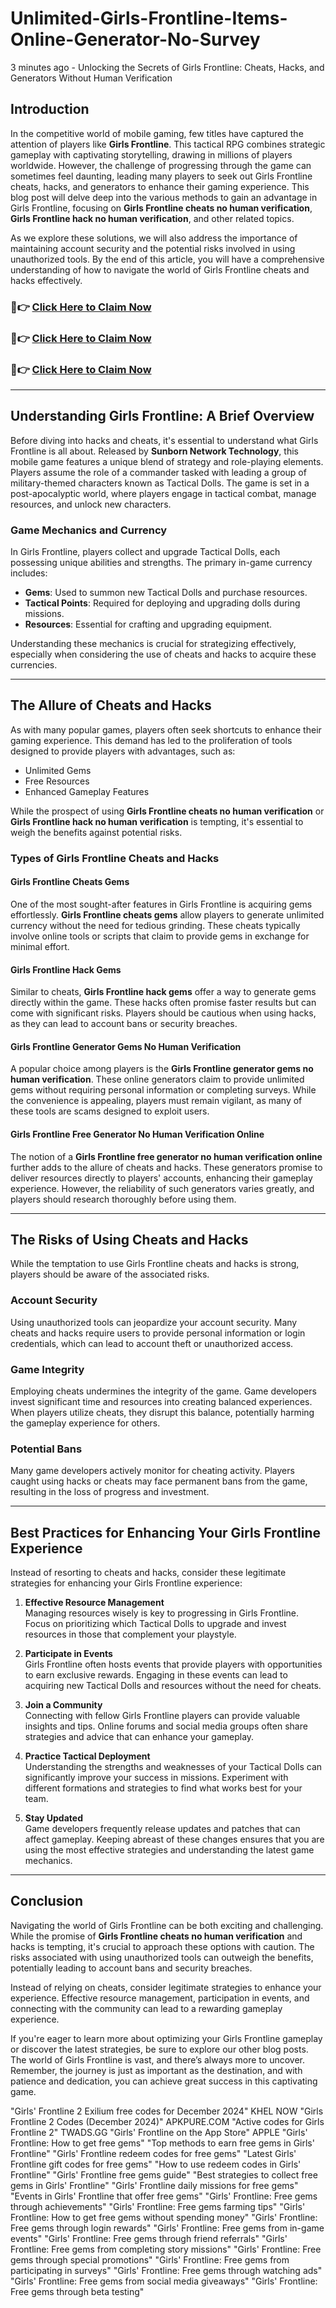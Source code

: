 # Unlimited-Girls-Frontline-Items-Online-Generator-No-Survey
3 minutes ago - Unlocking the Secrets of Girls Frontline: Cheats, Hacks, and Generators Without Human Verification

## Introduction

In the competitive world of mobile gaming, few titles have captured the attention of players like **Girls Frontline**. This tactical RPG combines strategic gameplay with captivating storytelling, drawing in millions of players worldwide. However, the challenge of progressing through the game can sometimes feel daunting, leading many players to seek out Girls Frontline cheats, hacks, and generators to enhance their gaming experience. This blog post will delve deep into the various methods to gain an advantage in Girls Frontline, focusing on **Girls Frontline cheats no human verification**, **Girls Frontline hack no human verification**, and other related topics.

As we explore these solutions, we will also address the importance of maintaining account security and the potential risks involved in using unauthorized tools. By the end of this article, you will have a comprehensive understanding of how to navigate the world of Girls Frontline cheats and hacks effectively.

### 🔴👉 [Click Here to Claim Now](https://suberapps.com/uploads/data/000/950/493/original/1_Girls_Frontline_Generator.html)  
### 🔴👉 [Click Here to Claim Now](https://suberapps.com/uploads/data/000/950/493/original/1_Girls_Frontline_Generator.html)  
### 🔴👉 [Click Here to Claim Now](https://suberapps.com/uploads/data/000/950/493/original/1_Girls_Frontline_Generator.html)  

---

## Understanding Girls Frontline: A Brief Overview

Before diving into hacks and cheats, it's essential to understand what Girls Frontline is all about. Released by **Sunborn Network Technology**, this mobile game features a unique blend of strategy and role-playing elements. Players assume the role of a commander tasked with leading a group of military-themed characters known as Tactical Dolls. The game is set in a post-apocalyptic world, where players engage in tactical combat, manage resources, and unlock new characters.

### Game Mechanics and Currency

In Girls Frontline, players collect and upgrade Tactical Dolls, each possessing unique abilities and strengths. The primary in-game currency includes:

- **Gems**: Used to summon new Tactical Dolls and purchase resources.
- **Tactical Points**: Required for deploying and upgrading dolls during missions.
- **Resources**: Essential for crafting and upgrading equipment.

Understanding these mechanics is crucial for strategizing effectively, especially when considering the use of cheats and hacks to acquire these currencies.

---

## The Allure of Cheats and Hacks

As with many popular games, players often seek shortcuts to enhance their gaming experience. This demand has led to the proliferation of tools designed to provide players with advantages, such as:

- Unlimited Gems
- Free Resources
- Enhanced Gameplay Features

While the prospect of using **Girls Frontline cheats no human verification** or **Girls Frontline hack no human verification** is tempting, it's essential to weigh the benefits against potential risks.

### Types of Girls Frontline Cheats and Hacks

#### Girls Frontline Cheats Gems

One of the most sought-after features in Girls Frontline is acquiring gems effortlessly. **Girls Frontline cheats gems** allow players to generate unlimited currency without the need for tedious grinding. These cheats typically involve online tools or scripts that claim to provide gems in exchange for minimal effort.

#### Girls Frontline Hack Gems

Similar to cheats, **Girls Frontline hack gems** offer a way to generate gems directly within the game. These hacks often promise faster results but can come with significant risks. Players should be cautious when using hacks, as they can lead to account bans or security breaches.

#### Girls Frontline Generator Gems No Human Verification

A popular choice among players is the **Girls Frontline generator gems no human verification**. These online generators claim to provide unlimited gems without requiring personal information or completing surveys. While the convenience is appealing, players must remain vigilant, as many of these tools are scams designed to exploit users.

#### Girls Frontline Free Generator No Human Verification Online

The notion of a **Girls Frontline free generator no human verification online** further adds to the allure of cheats and hacks. These generators promise to deliver resources directly to players' accounts, enhancing their gameplay experience. However, the reliability of such generators varies greatly, and players should research thoroughly before using them.

---

## The Risks of Using Cheats and Hacks

While the temptation to use Girls Frontline cheats and hacks is strong, players should be aware of the associated risks.

### Account Security

Using unauthorized tools can jeopardize your account security. Many cheats and hacks require users to provide personal information or login credentials, which can lead to account theft or unauthorized access.

### Game Integrity

Employing cheats undermines the integrity of the game. Game developers invest significant time and resources into creating balanced experiences. When players utilize cheats, they disrupt this balance, potentially harming the gameplay experience for others.

### Potential Bans

Many game developers actively monitor for cheating activity. Players caught using hacks or cheats may face permanent bans from the game, resulting in the loss of progress and investment.

---

## Best Practices for Enhancing Your Girls Frontline Experience

Instead of resorting to cheats and hacks, consider these legitimate strategies for enhancing your Girls Frontline experience:

1. **Effective Resource Management**  
   Managing resources wisely is key to progressing in Girls Frontline. Focus on prioritizing which Tactical Dolls to upgrade and invest resources in those that complement your playstyle.

2. **Participate in Events**  
   Girls Frontline often hosts events that provide players with opportunities to earn exclusive rewards. Engaging in these events can lead to acquiring new Tactical Dolls and resources without the need for cheats.

3. **Join a Community**  
   Connecting with fellow Girls Frontline players can provide valuable insights and tips. Online forums and social media groups often share strategies and advice that can enhance your gameplay.

4. **Practice Tactical Deployment**  
   Understanding the strengths and weaknesses of your Tactical Dolls can significantly improve your success in missions. Experiment with different formations and strategies to find what works best for your team.

5. **Stay Updated**  
   Game developers frequently release updates and patches that can affect gameplay. Keeping abreast of these changes ensures that you are using the most effective strategies and understanding the latest game mechanics.

---

## Conclusion

Navigating the world of Girls Frontline can be both exciting and challenging. While the promise of **Girls Frontline cheats no human verification** and hacks is tempting, it's crucial to approach these options with caution. The risks associated with using unauthorized tools can outweigh the benefits, potentially leading to account bans and security breaches.

Instead of relying on cheats, consider legitimate strategies to enhance your experience. Effective resource management, participation in events, and connecting with the community can lead to a rewarding gameplay experience.

If you're eager to learn more about optimizing your Girls Frontline gameplay or discover the latest strategies, be sure to explore our other blog posts. The world of Girls Frontline is vast, and there’s always more to uncover. Remember, the journey is just as important as the destination, and with patience and dedication, you can achieve great success in this captivating game.


"Girls' Frontline 2 Exilium free codes for December 2024" 
KHEL NOW
"Girls Frontline 2 Codes (December 2024)" 
APKPURE.COM
"Active codes for Girls Frontline 2" 
TWADS.GG
"Girls' Frontline on the App Store" 
APPLE
"Girls' Frontline: How to get free gems"
"Top methods to earn free gems in Girls' Frontline"
"Girls' Frontline redeem codes for free gems"
"Latest Girls' Frontline gift codes for free gems"
"How to use redeem codes in Girls' Frontline"
"Girls' Frontline free gems guide"
"Best strategies to collect free gems in Girls' Frontline"
"Girls' Frontline daily missions for free gems"
"Events in Girls' Frontline that offer free gems"
"Girls' Frontline: Free gems through achievements"
"Girls' Frontline: Free gems farming tips"
"Girls' Frontline: How to get free gems without spending money"
"Girls' Frontline: Free gems through login rewards"
"Girls' Frontline: Free gems from in-game events"
"Girls' Frontline: Free gems through friend referrals"
"Girls' Frontline: Free gems from completing story missions"
"Girls' Frontline: Free gems through special promotions"
"Girls' Frontline: Free gems from participating in surveys"
"Girls' Frontline: Free gems through watching ads"
"Girls' Frontline: Free gems from social media giveaways"
"Girls' Frontline: Free gems through beta testing"
